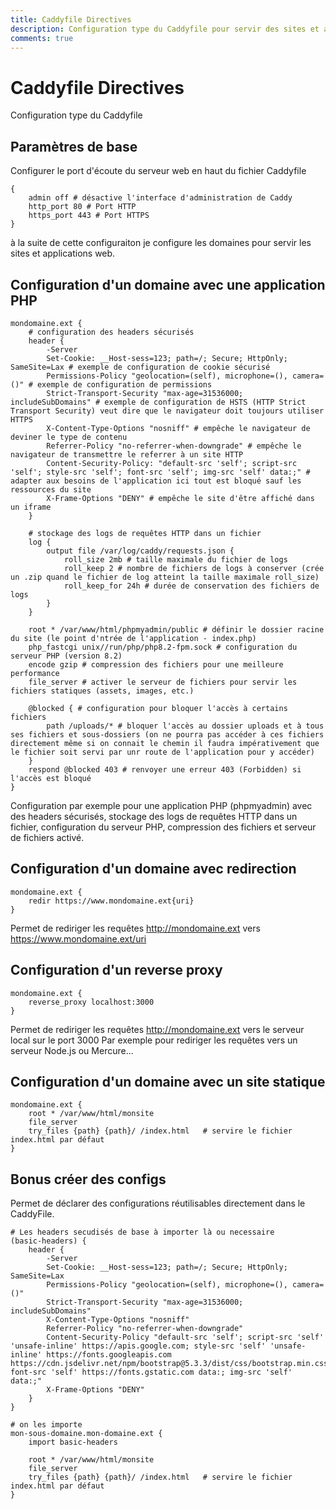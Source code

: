 ```yaml
---
title: Caddyfile Directives
description: Configuration type du Caddyfile pour servir des sites et applications web avec Caddy Serveur
comments: true
---
```


# Caddyfile Directives

Configuration type du Caddyfile

## Paramètres de base 

Configurer le port d'écoute du serveur web en haut du fichier Caddyfile

```shell
{
    admin off # désactive l'interface d'administration de Caddy
	http_port 80 # Port HTTP
	https_port 443 # Port HTTPS
}
```

à la suite de cette configuraiton je configure les domaines pour servir les sites et applications web.

## Configuration d'un domaine avec une application PHP

```shell
mondomaine.ext {
    # configuration des headers sécurisés
	header {
		-Server
		Set-Cookie: __Host-sess=123; path=/; Secure; HttpOnly; SameSite=Lax # exemple de configuration de cookie sécurisé
		Permissions-Policy "geolocation=(self), microphone=(), camera=()" # exemple de configuration de permissions
		Strict-Transport-Security "max-age=31536000; includeSubDomains" # exemple de configuration de HSTS (HTTP Strict Transport Security) veut dire que le navigateur doit toujours utiliser HTTPS
		X-Content-Type-Options "nosniff" # empêche le navigateur de deviner le type de contenu
		Referrer-Policy "no-referrer-when-downgrade" # empêche le navigateur de transmettre le referrer à un site HTTP
		Content-Security-Policy: "default-src 'self'; script-src 'self'; style-src 'self'; font-src 'self'; img-src 'self' data:;" # adapter aux besoins de l'application ici tout est bloqué sauf les ressources du site
		X-Frame-Options "DENY" # empêche le site d'être affiché dans un iframe
	}

    # stockage des logs de requêtes HTTP dans un fichier
	log {
		output file /var/log/caddy/requests.json {
			roll_size 2mb # taille maximale du fichier de logs
			roll_keep 2 # nombre de fichiers de logs à conserver (crée un .zip quand le fichier de log atteint la taille maximale roll_size)
			roll_keep_for 24h # durée de conservation des fichiers de logs
		}
	}

	root * /var/www/html/phpmyadmin/public # définir le dossier racine du site (le point d'ntrée de l'application - index.php)
	php_fastcgi unix//run/php/php8.2-fpm.sock # configuration du serveur PHP (version 8.2)
	encode gzip # compression des fichiers pour une meilleure performance
	file_server # activer le serveur de fichiers pour servir les fichiers statiques (assets, images, etc.)

    @blocked { # configuration pour bloquer l'accès à certains fichiers
		path /uploads/* # bloquer l'accès au dossier uploads et à tous ses fichiers et sous-dossiers (on ne pourra pas accéder à ces fichiers directement même si on connait le chemin il faudra impérativement que le fichier soit servi par unr route de l'application pour y accéder)
	}
	respond @blocked 403 # renvoyer une erreur 403 (Forbidden) si l'accès est bloqué
}
```

Configuration par exemple pour une application PHP (phpmyadmin) avec des headers sécurisés, stockage des logs de requêtes HTTP dans un fichier, configuration du serveur PHP, compression des fichiers et serveur de fichiers activé.


## Configuration d'un domaine avec redirection

```shell
mondomaine.ext {
    redir https://www.mondomaine.ext{uri}
}
```

Permet de rediriger les requêtes http://mondomaine.ext vers https://www.mondomaine.ext/uri

## Configuration d'un reverse proxy

```shell
mondomaine.ext {
    reverse_proxy localhost:3000
}
```

Permet de rediriger les requêtes http://mondomaine.ext vers le serveur local sur le port 3000
Par exemple pour rediriger les requêtes vers un serveur Node.js ou Mercure...


## Configuration d'un domaine avec un site statique

```shell
mondomaine.ext {
    root * /var/www/html/monsite
    file_server
    try_files {path} {path}/ /index.html   # servire le fichier index.html par défaut
}
```

## Bonus créer des configs

Permet de déclarer des configurations réutilisables directement dans le CaddyFile.

```shell
# Les headers secudisés de base à importer là ou necessaire
(basic-headers) {
	header {
		-Server
		Set-Cookie: __Host-sess=123; path=/; Secure; HttpOnly; SameSite=Lax
		Permissions-Policy "geolocation=(self), microphone=(), camera=()"
		Strict-Transport-Security "max-age=31536000; includeSubDomains"
		X-Content-Type-Options "nosniff"
		Referrer-Policy "no-referrer-when-downgrade"
		Content-Security-Policy "default-src 'self'; script-src 'self' 'unsafe-inline' https://apis.google.com; style-src 'self' 'unsafe-inline' https://fonts.googleapis.com https://cdn.jsdelivr.net/npm/bootstrap@5.3.3/dist/css/bootstrap.min.css; font-src 'self' https://fonts.gstatic.com data:; img-src 'self' data:;"
		X-Frame-Options "DENY"
	}
}

# on les importe
mon-sous-domaine.mon-domaine.ext {
	import basic-headers

	root * /var/www/html/monsite
    file_server
    try_files {path} {path}/ /index.html   # servire le fichier index.html par défaut
}
```
